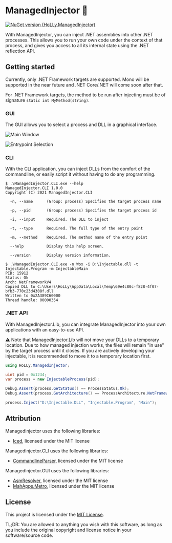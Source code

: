 # ManagedInjector 💉
[![NuGet version (HoLLy.ManagedInjector)](https://img.shields.io/nuget/v/HoLLy.ManagedInjector.svg?style=flat-square)](https://www.nuget.org/packages/HoLLy.ManagedInjector/)

With ManagedInjector, you can inject .NET assemblies into other .NET processes.
This allows you to run your own code under the context of that process, and
gives you access to all its internal state using the .NET reflection API.

## Getting started

Currently, only .NET Framework targets are supported. Mono will be supported in
the near future and .NET Core/.NET will come soon after that.

For .NET Framework targets, the method to be run after injecting must be of
signature `static int MyMethod(string)`.

### GUI
The GUI allows you to select a process and DLL in a graphical interface.

![Main Window](https://i.imgur.com/wIHXa3R.png)

![Entrypoint Selection](https://i.imgur.com/vRPZVkm.png)

### CLI

With the CLI application, you can inject DLLs from the comfort of the
commandline, or easily script it without having to do any programming.

```
$ .\ManagedInjector.CLI.exe --help
ManagedInjector.CLI 1.0.0
Copyright (C) 2021 ManagedInjector.CLI

  -n, --name      (Group: process) Specifies the target process name

  -p, --pid       (Group: process) Specifies the target process id

  -i, --input     Required. The DLL to inject

  -t, --type      Required. The full type of the entry point

  -m, --method    Required. The method name of the entry point

  --help          Display this help screen.

  --version       Display version information.
```

```
$ .\ManagedInjector.CLI.exe -n Wox -i D:\Injectable.dll -t Injectable.Program -m InjectableMain
PID: 15912
Status: Ok
Arch: NetFrameworkV4
Copied DLL to C:\Users\HoLLy\AppData\Local\Temp\69e4c80c-f828-4f07-bfb3-770c23d4308f.dll
Written to 0x2A389C60000
Thread handle: 00000354
```

### .NET API

With ManagedInjector.Lib, you can integrate ManagedInjector into your own
applications with an easy-to-use API.

⚠ Note that ManagedInjector.Lib will not move your DLLs to a temporary location.
Due to how managed injection works, the files will remain "in use" by the
target process until it closes. If you are actively developing your injectable,
it is recommended to move it to a temporary location first.

```c#
using HoLLy.ManagedInjector;

uint pid = 0x1234;
var process = new InjectableProcess(pid);

Debug.Assert(process.GetStatus() == ProcessStatus.Ok);
Debug.Assert(process.GetArchitecture() == ProcessArchitecture.NetFrameworkV4);

process.Inject("D:\Injectable.DLL", "Injectable.Program", "Main");
```

## Attribution

ManagedInjector uses the following libraries:
- [Iced](https://github.com/icedland/iced), licensed under the MIT license

ManagedInjector.CLI uses the following libraries:
- [CommandlineParser](https://github.com/commandlineparser/commandline), licensed under the MIT license

ManagedInjector.GUI uses the following libraries:
- [AsmResolver](https://github.com/washi1337/asmresolver), licensed under the MIT license
- [MahApps.Metro](https://github.com/mahapps/mahapps.metro), licensed under the MIT license

## License

This project is licensed under the [MIT License](https://github.com/HoLLy-HaCKeR/ManagedInjector/blob/master/LICENSE).

TL;DR: You are allowed to anything you wish with this software, as long as you
include the original copyright and license notice in your software/source code.
